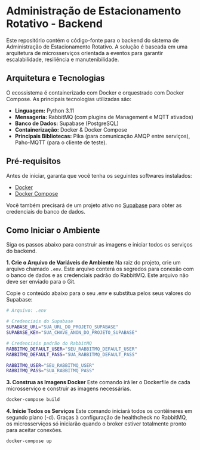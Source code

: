 # Administração de Estacionamento Rotativo - Backend

Este repositório contém o código-fonte para o backend do sistema de Administração de Estacionamento Rotativo. A solução é baseada em uma arquitetura de microsserviços orientada a eventos para garantir escalabilidade, resiliência e manutenibilidade.

## Arquitetura e Tecnologias

O ecossistema é containerizado com Docker e orquestrado com Docker Compose. As principais tecnologias utilizadas são:

* **Linguagem:** Python 3.11
* **Mensageria:** RabbitMQ (com plugins de Management e MQTT ativados)
* **Banco de Dados:** Supabase (PostgreSQL)
* **Containerização:** Docker & Docker Compose
* **Principais Bibliotecas:** Pika (para comunicação AMQP entre serviços), Paho-MQTT (para o cliente de teste).

## Pré-requisitos

Antes de iniciar, garanta que você tenha os seguintes softwares instalados:
* [Docker](https://www.docker.com/get-started/)
* [Docker Compose](https://docs.docker.com/compose/install/)

Você também precisará de um projeto ativo no [Supabase](https://supabase.com) para obter as credenciais do banco de dados.

## Como Iniciar o Ambiente

Siga os passos abaixo para construir as imagens e iniciar todos os serviços do backend.

**1. Crie o Arquivo de Variáveis de Ambiente**
Na raiz do projeto, crie um arquivo chamado `.env`. Este arquivo conterá os segredos para conexão com o banco de dados e as credenciais padrão do RabbitMQ. Este arquivo não deve ser enviado para o Git.

Copie o conteúdo abaixo para o seu .env e substitua pelos seus valores do Supabase:

```bash
# Arquivo: .env

# Credenciais do Supabase
SUPABASE_URL="SUA_URL_DO_PROJETO_SUPABASE"
SUPABASE_KEY="SUA_CHAVE_ANON_DO_PROJETO_SUPABASE"

# Credenciais padrão do RabbitMQ
RABBITMQ_DEFAULT_USER="SEU_RABBITMQ_DEFAULT_USER"
RABBITMQ_DEFAULT_PASS="SUA_RABBITMQ_DEFAULT_PASS"

RABBITMQ_USER="SEU_RABBITMQ_USER"
RABBITMQ_PASS="SUA_RABBITMQ_PASS"
```

**3. Construa as Imagens Docker**
Este comando irá ler o Dockerfile de cada microsserviço e construir as imagens necessárias.

```bash
docker-compose build
```

**4. Inicie Todos os Serviços**
Este comando iniciará todos os contêineres em segundo plano (-d). Graças à configuração de healthcheck no RabbitMQ, os microsserviços só iniciarão quando o broker estiver totalmente pronto para aceitar conexões.

```bash
docker-compose up
```
